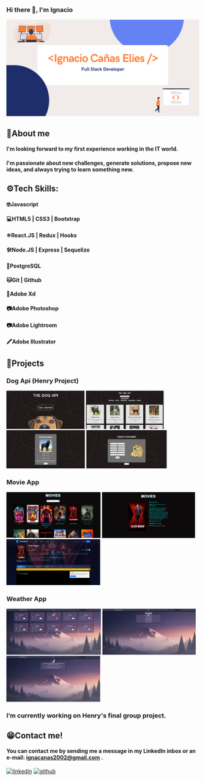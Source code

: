 ### Hi there 👋, I'm Ignacio
![](https://github.com/IgnaC02/IgnaC02/blob/main/Banner%20Github.png?raw=true)

## 👤About me
#### I'm looking forward to my first experience working in the IT world.
#### I'm passionate about new challenges, generate solutions, propose new ideas, and always trying to learn something new.

## ⚙️Tech Skills: 
#### 🤓Javascript 
#### 💻HTML5 | CSS3 | Bootstrap 
#### ⚛️React.JS | Redux | Hooks 
#### 🛠Node.JS | Express | Sequelize 
#### 📶PostgreSQL 
#### 🐱Git | Github 
#### 📝Adobe Xd
#### 📷Adobe Photoshop
#### 📷Adobe Lightroom
#### 🖍Adobe Illustrator

## 📌Projects
### Dog Api (Henry Project)
<img src='https://github.com/IgnaC02/IgnaC02/blob/main/Captura%20de%20pantalla%202021-09-23%20093705.png' alt='PI_dogs' height='100'> <img src='https://github.com/IgnaC02/IgnaC02/blob/main/Captura%20de%20pantalla%202021-09-23%20093548.png' alt='PI_dogs' height='100'> <img src='https://github.com/IgnaC02/IgnaC02/blob/main/Captura%20de%20pantalla%202021-09-23%20093629.png' alt='PI_dogs' height='100'> <img src='https://github.com/IgnaC02/IgnaC02/blob/main/Captura%20de%20pantalla%202021-09-23%20093606.png' alt='PI_dogs' height='100'>

### Movie App
<img src='https://github.com/IgnaC02/IgnaC02/blob/main/moviesHome.png' alt='PI_dogs' height='120'> <img src='https://github.com/IgnaC02/IgnaC02/blob/main/movieDetail.png' alt='PI_dogs' height='120'> <img src='https://github.com/IgnaC02/IgnaC02/blob/main/cuevana.png' alt='PI_dogs' height='120'>

### Weather App
<img src='https://github.com/IgnaC02/IgnaC02/blob/main/Home.png' alt='PI_dogs' height='120'> <img src='https://github.com/IgnaC02/IgnaC02/blob/main/card.png' alt='PI_dogs' height='120'> <img src='https://github.com/IgnaC02/IgnaC02/blob/main/About.png' alt='PI_dogs' height='120'>

### I’m currently working on Henry's final group project. 

## 😁Contact me!
#### You can contact me by sending me a message in my LinkedIn inbox or an e-mail: ignacanas2002@gmail.com .
[<img src='https://user-images.githubusercontent.com/63696926/134504614-b8a2864f-4b83-4728-8880-5f6545037eff.png' alt='linkedin' height='20'>](https://www.linkedin.com/in/ignacio-cañas-elies-dev/)  [<img src='https://user-images.githubusercontent.com/63696926/134504937-351d5fde-72e9-4b67-a01e-e5ecf8d69aef.png' alt='github' height='20'>](https://github.com/IgnaC02)  




